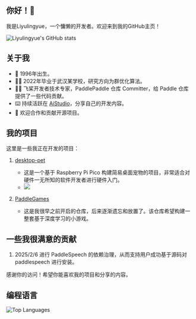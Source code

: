 ## 你好！👋

我是Liyulingyue，一个慵懒的开发者。欢迎来到我的GitHub主页！

![Liyulingyue's GitHub stats](https://github-readme-stats.vercel.app/api?username=Liyulingyue&show_icons=true&theme=radical)

## 关于我

- 🎂 1996年出生。
- 🧑‍🎓 2022年毕业于武汉某学校，研究方向为群优化算法。
- 🚣‍♂ 飞桨开发者技术专家，PaddlePaddle 仓库 Committer，给 Paddle 仓库提供了一些代码贡献。
- ⌨️ 持续活跃在 [AiStudio](https://aistudio.baidu.com/personalcenter/thirdview/608082)，分享自己的开发内容。
- 👯 欢迎合作和贡献开源项目。

## 我的项目

这里是一些我正在开发的项目：

1. [desktop-pet](https://github.com/datawhalechina/desktop-pet)
   - 这是一个基于 Raspberry Pi Pico 构建简易桌面宠物的项目，非常适合对硬件一无所知的软件开发者进行硬件入门。
   - ![](https://github.com/datawhalechina/desktop-pet/blob/main/Docs/Images/01_SimplestDemo/DesktopPet_demo.jpg)

2. [PaddleGames](https://github.com/Liyulingyue/PaddleGames)
   - 这是我很早之前开启的仓库，后来逐渐遗忘和放置了。该仓库希望构建一整套基于深度学习的小游戏。

## 一些我很满意的贡献

1. 2025/2/6 进行 PaddleSpeech 的依赖治理，从而支持用户成功基于源码对 paddlespeech 进行安装。


感谢你的访问！希望你能喜欢我的项目和分享的内容。

## 编程语言

![Top Languages](https://github-readme-stats.vercel.app/api/top-langs/?username=Liyulingyue&layout=compact&theme=radical)
